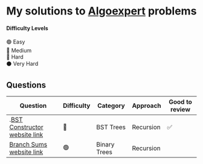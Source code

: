 # My solutions to [Algoexpert](https://www.algoexpert.io) problems 



#### Difficulty Levels

🟢 Easy  
🔵 Medium  
🔴 Hard  
⚫️ Very Hard

## Questions

| Question                                                                          | Difficulty | Category             | Approach                 | Good to review |
| --------------------------------------------------------------------------------- | ---------- | -------------------- | ------------------------ | -------------- |
| .[BST Constructor](/BST_Trees/BST_Constructor.py) [website link](https://www.algoexpert.io/questions/BST%20Construction)                          | 🔵         | BST Trees               | Recursion             | ✅             |
| [Branch Sums](/Binary_Tree/Branch_Sums.py) [website link](https://www.algoexpert.io/questions/Branch%20Sums)                          | 🟢         | Binary Trees              | Recursion             |             |



